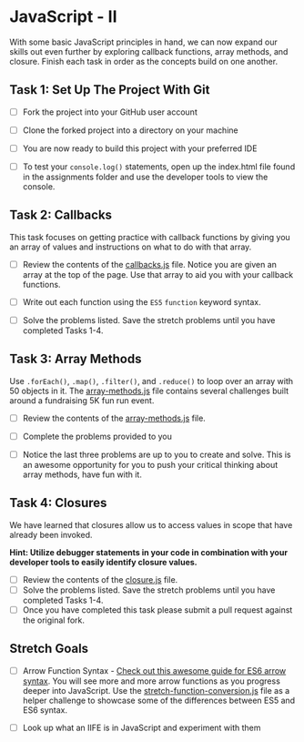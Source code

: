  
# JavaScript - II

With some basic JavaScript principles in hand, we can now expand our skills out even further by exploring callback functions, array methods, and closure.  Finish each task in order as the concepts build on one another.

## Task 1: Set Up The Project With Git

* [ ] Fork the project into your GitHub user account
* [ ] Clone the forked project into a directory on your machine
* [ ] You are now ready to build this project with your preferred IDE
* [ ] To test your `console.log()` statements, open up the index.html file found in the assignments folder and use the developer tools to view the console.  


## Task 2: Callbacks

This task focuses on getting practice with callback functions by giving you an array of values and instructions on what to do with that array.

* [ ] Review the contents of the [callbacks.js](assignments/callbacks.js) file.  Notice you are given an array at the top of the page.  Use that array to aid you with your callback functions.

* [ ] Write out each function using the `ES5`  `function` keyword syntax.

* [ ] Solve the problems listed.  Save the stretch problems until you have completed Tasks 1-4.

## Task 3: Array Methods

Use `.forEach()`, `.map()`, `.filter()`, and `.reduce()` to loop over an array with 50 objects in it. The [array-methods.js](assignments/array-methods.js) file contains several challenges built around a fundraising 5K fun run event.

* [ ] Review the contents of the [array-methods.js](assignments/array-methods.js) file.  

* [ ] Complete the problems provided to you

* [ ] Notice the last three problems are up to you to create and solve.  This is an awesome opportunity for you to push your critical thinking about array methods, have fun with it.

## Task 4: Closures

We have learned that closures allow us to access values in scope that have already been invoked.  

**Hint: Utilize debugger statements in your code in combination with your developer tools to easily identify closure values.**

* [ ] Review the contents of the [closure.js](assignments/closure.js) file.  
* [ ] Solve the problems listed.  Save the stretch problems until you have completed Tasks 1-4.
* [ ] Once you have completed this task please submit a pull request against the original fork.  

## Stretch Goals

* [ ] Arrow Function Syntax - [Check out this awesome guide for ES6 arrow syntax](https://medium.freecodecamp.org/when-and-why-you-should-use-es6-arrow-functions-and-when-you-shouldnt-3d851d7f0b26). You will see more and more arrow functions as you progress deeper into JavaScript. Use the [stretch-function-conversion.js](assignments/function-conversion.js) file as a helper challenge to showcase some of the differences between ES5 and ES6 syntax. 

* [ ] Look up what an IIFE is in JavaScript and experiment with them